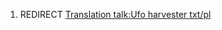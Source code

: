 1.  REDIRECT [Translation talk:Ufo harvester
    txt/pl](Translation_talk:Ufo_harvester_txt/pl "wikilink")